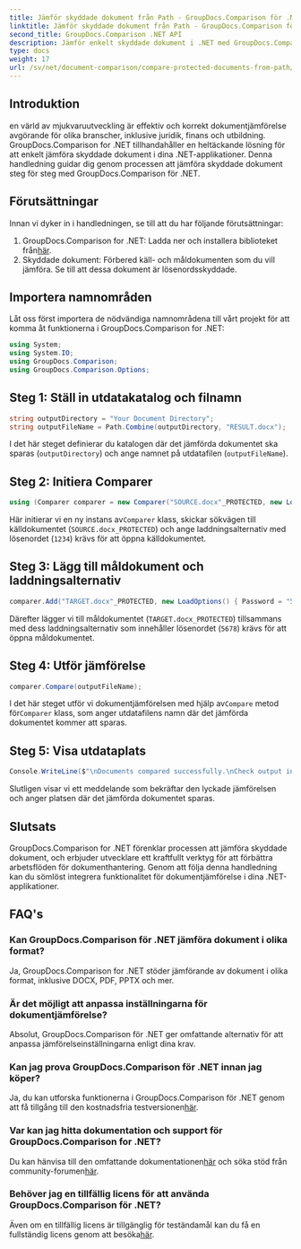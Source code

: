 ```yaml
---
title: Jämför skyddade dokument från Path - GroupDocs.Comparison för .NET
linktitle: Jämför skyddade dokument från Path - GroupDocs.Comparison för .NET
second_title: GroupDocs.Comparison .NET API
description: Jämför enkelt skyddade dokument i .NET med GroupDocs.Comparison för sömlös integration. Förbättra ditt arbetsflöde för dokumenthantering.
type: docs
weight: 17
url: /sv/net/document-comparison/compare-protected-documents-from-path/
---
```

## Introduktion
en värld av mjukvaruutveckling är effektiv och korrekt dokumentjämförelse avgörande för olika branscher, inklusive juridik, finans och utbildning. GroupDocs.Comparison for .NET tillhandahåller en heltäckande lösning för att enkelt jämföra skyddade dokument i dina .NET-applikationer. Denna handledning guidar dig genom processen att jämföra skyddade dokument steg för steg med GroupDocs.Comparison för .NET.
## Förutsättningar
Innan vi dyker in i handledningen, se till att du har följande förutsättningar:
1.  GroupDocs.Comparison for .NET: Ladda ner och installera biblioteket från[här](https://releases.groupdocs.com/comparison/net/).
2. Skyddade dokument: Förbered käll- och måldokumenten som du vill jämföra. Se till att dessa dokument är lösenordsskyddade.

## Importera namnområden
Låt oss först importera de nödvändiga namnområdena till vårt projekt för att komma åt funktionerna i GroupDocs.Comparison for .NET:
```csharp
using System;
using System.IO;
using GroupDocs.Comparison;
using GroupDocs.Comparison.Options;
```

## Steg 1: Ställ in utdatakatalog och filnamn
```csharp
string outputDirectory = "Your Document Directory";
string outputFileName = Path.Combine(outputDirectory, "RESULT.docx");
```
I det här steget definierar du katalogen där det jämförda dokumentet ska sparas (`outputDirectory`) och ange namnet på utdatafilen (`outputFileName`).
## Steg 2: Initiera Comparer
```csharp
using (Comparer comparer = new Comparer("SOURCE.docx"_PROTECTED, new LoadOptions(){ Password = "1234" }))
```
 Här initierar vi en ny instans av`Comparer` klass, skickar sökvägen till källdokumentet (`SOURCE.docx_PROTECTED`) och ange laddningsalternativ med lösenordet (`1234`) krävs för att öppna källdokumentet.
## Steg 3: Lägg till måldokument och laddningsalternativ
```csharp
comparer.Add("TARGET.docx"_PROTECTED, new LoadOptions() { Password = "5678" });
```
Därefter lägger vi till måldokumentet (`TARGET.docx_PROTECTED`) tillsammans med dess laddningsalternativ som innehåller lösenordet (`5678`) krävs för att öppna måldokumentet.
## Steg 4: Utför jämförelse
```csharp
comparer.Compare(outputFileName);
```
 I det här steget utför vi dokumentjämförelsen med hjälp av`Compare` metod för`Comparer` klass, som anger utdatafilens namn där det jämförda dokumentet kommer att sparas.
## Steg 5: Visa utdataplats
```csharp
Console.WriteLine($"\nDocuments compared successfully.\nCheck output in {Directory.GetCurrentDirectory()}.");
```
Slutligen visar vi ett meddelande som bekräftar den lyckade jämförelsen och anger platsen där det jämförda dokumentet sparas.

## Slutsats
GroupDocs.Comparison for .NET förenklar processen att jämföra skyddade dokument, och erbjuder utvecklare ett kraftfullt verktyg för att förbättra arbetsflöden för dokumenthantering. Genom att följa denna handledning kan du sömlöst integrera funktionalitet för dokumentjämförelse i dina .NET-applikationer.
## FAQ's
### Kan GroupDocs.Comparison för .NET jämföra dokument i olika format?
Ja, GroupDocs.Comparison for .NET stöder jämförande av dokument i olika format, inklusive DOCX, PDF, PPTX och mer.
### Är det möjligt att anpassa inställningarna för dokumentjämförelse?
Absolut, GroupDocs.Comparison för .NET ger omfattande alternativ för att anpassa jämförelseinställningarna enligt dina krav.
### Kan jag prova GroupDocs.Comparison för .NET innan jag köper?
 Ja, du kan utforska funktionerna i GroupDocs.Comparison för .NET genom att få tillgång till den kostnadsfria testversionen[här](https://releases.groupdocs.com/).
### Var kan jag hitta dokumentation och support för GroupDocs.Comparison for .NET?
 Du kan hänvisa till den omfattande dokumentationen[här](https://reference.groupdocs.com/comparison/net/) och söka stöd från community-forumen[här](https://forum.groupdocs.com/c/comparison/12).
### Behöver jag en tillfällig licens för att använda GroupDocs.Comparison för .NET?
 Även om en tillfällig licens är tillgänglig för teständamål kan du få en fullständig licens genom att besöka[här](https://purchase.groupdocs.com/buy).